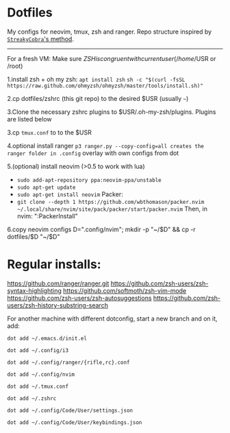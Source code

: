 #  Dotfiles
My configs for neovim, tmux, zsh and ranger. Repo structure inspired by [`StreakyCobra`'s method](https://news.ycombinator.com/item?id=11071754).

--------------

For a fresh VM:
 Make sure $ZSH is congruent with current user (/home/$USR or /root)

 1.install zsh + oh my zsh:
 `apt install zsh`
  `sh -c "$(curl -fsSL https://raw.github.com/ohmyzsh/ohmyzsh/master/tools/install.sh)"`

 2.cp dotfiles/zshrc (this git repo) to the desired $USR (usually `~`)

 3.Clone the necessary zshrc plugins to $USR/.oh-my-zsh/plugins. Plugins are listed below

 3.cp `tmux.conf` to to the $USR
 
 4.optional install ranger
   `p3 ranger.py --copy-config=all creates the ranger folder in .config`
   overlay with own configs from dot

 5.(optional) install neovim (>0.5 to work with lua)
 - `sudo add-apt-repository ppa:neovim-ppa/unstable`
 - `sudo apt-get update`
 - `sudo apt-get install neovim`
   Packer:
 - `git clone --depth 1 https://github.com/wbthomason/packer.nvim ~/.local/share/nvim/site/pack/packer/start/packer.nvim`
   Then, in nvim: ":PackerInstall"

 6.copy neovim configs
   D=".config/nvim"; mkdir -p "~/$D" && cp -r dotfiles/$D "~/$D"





# Regular installs:
https://github.com/ranger/ranger.git
https://github.com/zsh-users/zsh-syntax-highlighting
https://github.com/softmoth/zsh-vim-mode
https://github.com/zsh-users/zsh-autosuggestions
https://github.com/zsh-users/zsh-history-substring-search


For another machine with different dotconfig, start a new branch and on it, add:
```
dot add ~/.emacs.d/init.el

dot add ~/.config/i3

dot add ~/.config/ranger/{rifle,rc}.conf

dot add ~/.config/nvim

dot add ~/.tmux.conf

dot add ~/.zshrc

dot add ~/.config/Code/User/settings.json

dot add ~/.config/Code/User/keybindings.json

```
